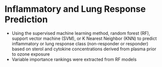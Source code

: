 # Inflammatory and Lung Response Prediction
- Using the supervised machine learning method, random forest (RF), support vector machine (SVM), or K Nearest Neighbor (KNN) to predict inflammatory or lung response class (non-responder or responder) based on sterol and cytokine concentrations derived from plasma prior to ozone exposure
- Variable importance rankings were extracted from RF models
